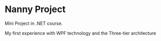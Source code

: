 # Nanny Project
Mini Project in .NET course.

My first experience with WPF technology and the Three-tier architecture
